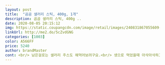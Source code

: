 ```yaml
---
layout: post 
title:  "곰곰 샐러리 스틱, 400g, 1개" 
description: 곰곰 샐러리 스틱, 400g ..
date: 2020-08-05 20:15:12 
img: https://static.coupangcdn.com/image/retail/images/240831867055609-ba5a6ff9-6d84-41b6-94a3-46c8a135530b.jpg 
linkUrl: http://me2.do/5cZvdGNG 
categories: [1003] 
color: A566FF 
price: 5240 
author: brandMaster 
cont: <br/> 남은걸로는 샐러리 주스도 해먹어보려구요.<br/> 생으로 먹었을때 아삭아삭하고 싱싱했던거 보니까 주스 해먹어도 맛있을 것 같아요!<br/>두께도 꽤 두꺼워서 씹는 맛도 있어요.<br/><br/>레몬샐러리주스 만드는법은 간단하답니당.<br/> 샐러리 한 줄기랑 레몬주스 100ml 물 적당량 넣고 잘 갈아주면 돼요! 여기에 사과를 넣어도 맛있더라구요!<br/>먹었던 샐러리 중에서 그래도 손가락에 꼽을 정도로 괜찮네요.<br/><br/>보통은 샐러리로 피클 많이 담그시는 것 같더라구요! 샐러리는 어떻게 만들어먹어도 맛있긴 한거같은데 주스도 진쨔 맛있어요 ㅎㅎ<br/>뿌리부분에 모래가 남아 있어서 이후에는 새척에 좀더 신경 써주시면 좋을것 같습니다.<br/><br/>샐러리 특성상 향이 강하여 못드시는 분들도 있지만 이번에는 평소에 먹던것보다는 향이 가하여 더욱 좋은거 같았습니다.<br/>(주관적인... <br/>)<br/>샐러리는 잎이 다 손질되어있어서 따로 손질할 필요도 없고 흐르는 물에 씻어만 주면 되니 진짜 간편한듯요!<br/>신선도   5/5<br/>아삭거림  5/5<br/>예전에 건강한 주스를 파는 가게에서 알바했을때 레몬샐러리 주스를 판매했는데 그게 너무 맛있었던 기억이 있어서 오랜만에 샐러리로 주스 만들었네요<br/>원래 샐러리 생으로 먹는걸 좋아해서 이것저것 사먹어봤어요.<br/><br/>이전에 구매 했을때는  끝부분이 살짝 갈변 되었던 부분이 있었는데 이번에는 그런 부분이 따로 없었습니다.<br/><br/>저는 딱 샐러리 씻기만 해서 마요네즈 찍어서 먹는데, 그렇게 먹기 딱 좋습니다.<br/><br/>청결?   4/5<br/> 
---
```

 